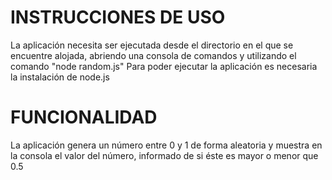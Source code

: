 INSTRUCCIONES DE USO
====================

La aplicación necesita ser ejecutada desde el directorio en el que se
encuentre alojada, abriendo una consola de comandos y utilizando el 
comando "node random.js"
Para poder ejecutar la aplicación es necesaria la instalación de node.js


FUNCIONALIDAD
=============

La aplicación genera un número entre 0 y 1 de forma aleatoria y muestra 
en la consola el valor del número, informado de si éste es mayor o menor
que 0.5